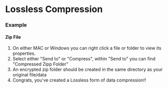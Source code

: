 # Lossless Compression
### Example 
#### Zip File
1. On either MAC or Windows you can right click a file or folder to view its properties.
2. Select either "Send to" or "Compress", within "Send to" you can find "Compressed Zipp Folder"
3. An encrypted zip folder should be created in the same directory as your original file/data
4. Congrats, you've created a Lossless form of data compression!!
